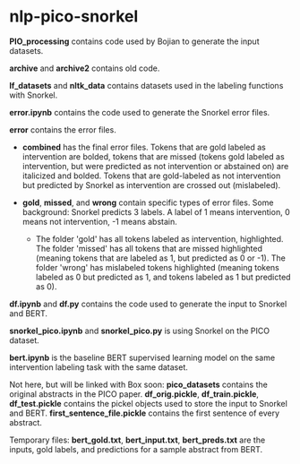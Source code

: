 # nlp-pico-snorkel

**PIO_processing** contains code used by Bojian to generate the input datasets.

**archive** and **archive2** contains old code.

**lf_datasets** and **nltk_data** contains datasets used in the labeling functions with Snorkel.

**error.ipynb** contains the code used to generate the Snorkel error files.

**error** contains the error files. 
- **combined** has the final error files. Tokens that are gold labeled as intervention are bolded, tokens that are missed (tokens gold labeled as intervention, but were predicted as not intervention or abstained on) are italicized and bolded. Tokens that are gold-labeled as not intervention but predicted by Snorkel as intervention are crossed out (mislabeled).

- **gold**, **missed**, and **wrong** contain specific types of error files. Some background: Snorkel predicts 3 labels. A label of 1 means intervention, 0 means not intervention, -1 means abstain.

  - The folder 'gold' has all tokens labeled as intervention, highlighted. The folder 'missed' has all tokens that are missed highlighted (meaning tokens that are labeled as 1, but predicted as 0 or -1). The folder 'wrong' has mislabeled tokens highlighted (meaning tokens labeled as 0 but predicted as 1, and tokens labeled as 1 but predicted as 0).

**df.ipynb** and **df.py** contains the code used to generate the input to Snorkel and BERT.

**snorkel_pico.ipynb** and **snorkel_pico.py** is using Snorkel on the PICO dataset.

**bert.ipynb** is the baseline BERT supervised learning model on the same intervention labeling task with the same dataset.

Not here, but will be linked with Box soon:
**pico_datasets** contains the original abstracts in the PICO paper.
**df_orig.pickle**, **df_train.pickle**, **df_test.pickle** contains the pickel objects used to store the input to Snorkel and BERT.
**first_sentence_file.pickle** contains the first sentence of every abstract.

Temporary files:
**bert_gold.txt**, **bert_input.txt**, **bert_preds.txt** are the inputs, gold labels, and predictions for a sample abstract from BERT. 
